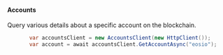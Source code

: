 #### Accounts
Query various details about a specific account on the blockchain.
```csharp
       var accountsClient = new AccountsClient(new HttpClient());
       var account = await accountsClient.GetAccountAsync("eosio");
```
